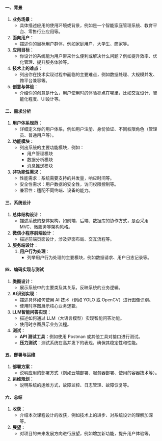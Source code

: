 
#### 一、背景
1. **业务场景**：
   - 具体描述应用的使用环境或背景，例如是一个智能家庭管理系统、教育平台、零售行业应用等。
2. **面向用户**：
   - 描述你的目标用户群体，例如家庭用户、大学生、商家等。
3. **应用目标**：
   - 你设计的系统能为用户带来什么便利或解决什么问题？例如提升效率、优化管理、提升服务体验等。
4. **技术上的难点**：
   - 列出你在技术实现过程中面临的主要难点，例如数据处理、大规模并发、跨平台兼容等。
5. **创意与体验**：
   - 介绍你的创意是什么，用户使用时的体验亮点在哪里，比如交互设计、智能化程度、UI设计等。

#### 二、需求分析
1. **用户体系规范**：
   - 详细定义你的用户体系，例如用户注册、身份验证、不同权限角色（管理员、普通用户等）。
2. **功能模块**：
   - 列出系统的主要功能模块，例如：
     - 用户管理模块
     - 数据分析模块
     - 消息推送模块
3. **非功能性需求**：
   - 性能需求：系统需要支持的并发量，响应时间等。
   - 安全性需求：用户数据的安全性，访问权限控制等。
   - 兼容性：适配不同终端、设备的能力。

#### 三、系统设计
1. **总体结构设计**：
   - 描述系统的整体架构，如前端、后端、数据库的协作方式，是否采用 MVC、微服务等架构风格。
2. **微信小程序前端设计**：
   - 描述前端页面设计，涉及界面布局、交互流程等。
3. **服务端设计**：
   1. **用户行为处理**：
      - 列举用户行为处理的主要模块，例如数据请求、用户日志记录等。

#### 四、编码实现与测试
1. **类图设计**：
   - 展示系统中的主要类及其关系，反映系统的业务逻辑。
2. **AI识别实现**：
   - 描述具体如何使用 AI 技术（例如 YOLO 或 OpenCV）进行图像识别。
   - 使用时序图展示核心业务逻辑。
3. **LLM智能问答实现**：
   - 描述如何通过 LLM（大语言模型）实现智能问答功能。
   - 使用时序图展示业务流程。
4. **测试**：
   - **API 测试工具**：例如使用 Postman 或其他工具对接口进行测试。
   - **压力测试**：测试系统在高并发下的表现，确保其稳定性和性能。

#### 五、部署与运维
1. **部署方案**：
   - 说明应用的部署方式（例如云端部署、服务器部署、使用的容器技术等）。
2. **运维规划**：
   - 说明系统的运维方式，故障监控、日志管理、故障恢复等。

#### 六、总结
1. **收获**：
   - 介绍本次课程设计的收获，例如技术上的进步、对系统设计的理解加深等。
2. **展望**：
   - 对项目的未来发展方向进行展望，例如增加新功能，提升用户体验等。

